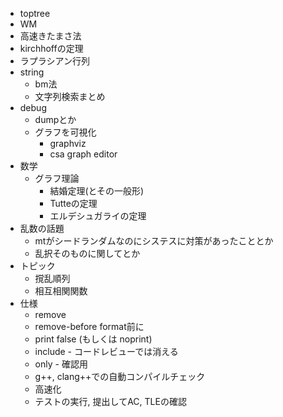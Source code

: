 * toptree
* WM
* 高速きたまさ法
* kirchhoffの定理
* ラプラシアン行列
* string
  * bm法
  * 文字列検索まとめ
* debug
  * dumpとか
  * グラフを可視化
    * graphviz
    * csa graph editor
* 数学
  * グラフ理論
    * 結婚定理(とその一般形)
    * Tutteの定理
    * エルデシュガライの定理
* 乱数の話題
  * mtがシードランダムなのにシステスに対策があったこととか
  * 乱択そのものに関してとか
* トピック
  * 撹乱順列
  * 相互相関関数
* 仕様
  * remove
  * remove-before  format前に
  * print false (もしくは noprint)
  * include - コードレビューでは消える
  * only - 確認用
  * g++, clang++での自動コンパイルチェック
  * 高速化
  * テストの実行, 提出してAC, TLEの確認

